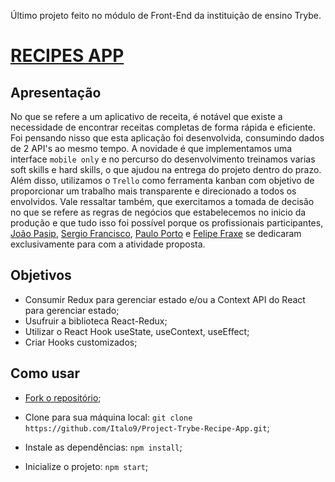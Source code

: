Último projeto feito no módulo de Front-End da instituição de ensino Trybe. 
# [RECIPES APP](https://fsipp-recipe-app.vercel.app/)

## Apresentação

  No que se refere a um aplicativo de receita, é notável que existe a necessidade de encontrar receitas completas de forma rápida e eficiente. Foi pensando nisso que esta aplicação foi desenvolvida, consumindo dados de 2 API's ao mesmo tempo. A novidade é que implementamos uma interface `mobile only` e no percurso do desenvolvimento treinamos varias soft skills e hard skills, o que ajudou na entrega do projeto dentro do prazo. 
  Além disso, utilizamos o `Trello` como ferramenta kanban com objetivo de proporcionar um trabalho mais transparente e direcionado a todos os envolvidos. Vale ressaltar também, que exercitamos a tomada de decisão no que se refere as regras de negócios que estabelecemos no inicio da produção e que tudo isso foi possível porque os profissionais participantes, [João Pasip](https://github.com/joao-pasip), [Sergio Francisco](https://github.com/SerjoFrancisco), [Paulo Porto](https://github.com/prtpj1) e [Felipe Fraxe](https://github.com/felipefraxe)  se dedicaram exclusivamente para com a atividade proposta.

## Objetivos

- Consumir Redux para gerenciar estado e/ou a Context API do React para gerenciar estado;
- Usufruir a biblioteca React-Redux;
- Utilizar o React Hook useState, useContext, useEffect;
- Criar Hooks customizados;

## Como usar
- [Fork o repositório](https://github.com/`YourAccount`/Project-Trybe-Recipe-App);

- Clone para sua máquina local: `git clone https://github.com/Italo9/Project-Trybe-Recipe-App.git`;
- Instale as dependências: `npm install`;
- Inicialize o projeto: `npm start`;
